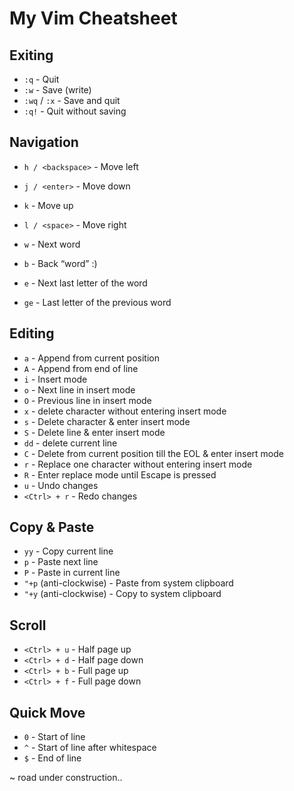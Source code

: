 # My Vim Cheatsheet 

## Exiting

- `:q` - Quit  
- `:w` - Save (write)  
- `:wq` / `:x` - Save and quit  
- `:q!` - Quit without saving

## Navigation

- `h / <backspace>` - Move left  
- `j / <enter>` - Move down  
- `k` - Move up  
- `l / <space>` - Move right
  
- `w` - Next word  
- `b` - Back “word” :)  
- `e` - Next last letter of the word  
- `ge` - Last letter of the previous word   

## Editing

- `a` - Append from current position  
- `A` - Append from end of line  
- `i` - Insert mode  
- `o` - Next line in insert mode  
- `O` - Previous line in insert mode
- `x` - delete character without entering insert mode
- `s` - Delete character & enter insert mode  
- `S` - Delete line & enter insert mode
- `dd` - delete current line 
- `C` - Delete from current position till the EOL & enter insert mode  
- `r` - Replace one character without entering insert mode  
- `R` - Enter replace mode until Escape is pressed  
- `u` - Undo changes  
- `<Ctrl> + r` - Redo changes

## Copy & Paste 

- `yy` - Copy current line  
- `p` - Paste next line  
- `P` - Paste in current line  
- `"+p` (anti-clockwise) - Paste from system clipboard  
- `"+y` (anti-clockwise) - Copy to system clipboard  

## Scroll

- `<Ctrl> + u` - Half page up  
- `<Ctrl> + d` - Half page down  
- `<Ctrl> + b` - Full page up  
- `<Ctrl> + f` - Full page down  

## Quick Move  
- `0` - Start of line  
- `^` - Start of line after whitespace  
- `$` - End of line  


~ road under construction..
